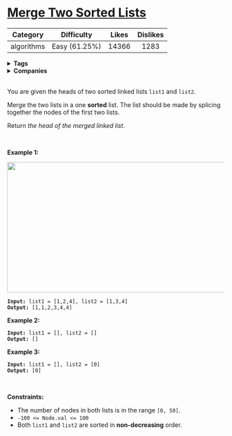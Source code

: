 # [Merge Two Sorted Lists](https://leetcode.com/problems/merge-two-sorted-lists/description/)

| Category | Difficulty | Likes | Dislikes |
| :------: | :--------: | :---: | :------: |
| algorithms | Easy (61.25%) | 14366 | 1283 |

<details>
  <summary><strong>Tags</strong></summary>

  [linked-list](https://leetcode.com/tag/linked-list)

</details>

<details>
  <summary><strong>Companies</strong></summary>

  amazon | apple | linkedin | microsoft

</details>
<br />
<p>You are given the heads of two sorted linked lists <code>list1</code> and <code>list2</code>.</p>

<p>Merge the two lists in a one <strong>sorted</strong> list. The list should be made by splicing together the nodes of the first two lists.</p>

<p>Return <em>the head of the merged linked list</em>.</p>

<p>&nbsp;</p>
<p><strong>Example 1:</strong></p>
<img alt="" src="https://assets.leetcode.com/uploads/2020/10/03/merge_ex1.jpg" style="width: 662px; height: 302px;" />
<pre><code><strong>Input:</strong> list1 = [1,2,4], list2 = [1,3,4]
<strong>Output:</strong> [1,1,2,3,4,4]</code></pre>

<p><strong>Example 2:</strong></p>

<pre><code><strong>Input:</strong> list1 = [], list2 = []
<strong>Output:</strong> []</code></pre>

<p><strong>Example 3:</strong></p>

<pre><code><strong>Input:</strong> list1 = [], list2 = [0]
<strong>Output:</strong> [0]</code></pre>

<p>&nbsp;</p>
<p><strong>Constraints:</strong></p>

<ul>
  <li>The number of nodes in both lists is in the range <code>[0, 50]</code>.</li>
  <li><code>-100 &lt;= Node.val &lt;= 100</code></li>
  <li>Both <code>list1</code> and <code>list2</code> are sorted in <strong>non-decreasing</strong> order.</li>
</ul>

